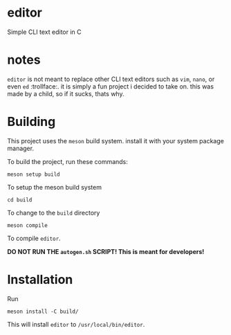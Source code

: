 # editor
Simple CLI text editor in C
# notes 
`editor` is not meant to replace other CLI text editors such as `vim`, `nano`, or even `ed` :trollface:. it is simply a fun project i decided to take on. this was made by a child, so if it sucks, thats why.
# Building
This project uses the `meson` build system. install it with your system package manager.

To build the project, run these commands:

```
meson setup build
```

To setup the meson build system

```
cd build
```

To change to the `build` directory

```
meson compile
```

To compile `editor`.

**DO NOT RUN THE `autogen.sh` SCRIPT! This is meant for developers!**
# Installation
Run
```
meson install -C build/
```
This will install `editor` to `/usr/local/bin/editor`.
